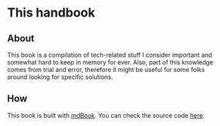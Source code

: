 # This handbook
## About
This book is a compilation of tech-related stuff I consider important and somewhat hard to keep in
memory for ever. Also, part of this knowledge comes from trial and error, therefore it might be
useful for some folks around looking for specific solutions.

## How
This book is built with [mdBook](https://rust-lang.github.io/mdBook/). You can check the source code
[here](https://github.com/gbrlsnchs/handbook).
